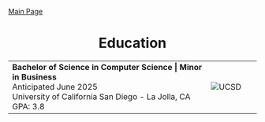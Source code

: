 [Main Page](../index.html)

<h1 align="center">Education</h1>
<table>
    <tr>
        <td width="80%">
            <b>Bachelor of Science in Computer Science | Minor in Business</b><br/> Anticipated June 2025<br />
            University of California San Diego - La Jolla, CA<br />
            GPA: 3.8<br/>
        </td>
        <td><image alt="UCSD" src="./images/ucsd.png"></td>
    </tr>
</table> 